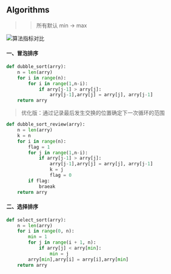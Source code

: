 ## Algorithms
>> 所有默认 min -> max

![算法指标对比](http://ww1.sinaimg.cn/large/81b78497jw1emncvtdf1qj20u10afn0r.jpg)
#### 一、冒泡排序

```python
def dubble_sort(arry):
    n = len(arry)
    for i in range(n):
        for i in range(1,n-i):
            if arry[j-1] > arry[j]:
                arry[j-1],arry[j] = arry[j], arry[j-1]
    return arry
```
> 优化版：通过记录最后发生交换的位置确定下一次循环的范围

```python
def dubble_sort_review(arry):
    n = len(arry)
    k = n
    for i in range(n):
        flag = 1
        for j in range(1,n-i):
            if arry[j-1] > arry[j]:
                arry[j-1],arry[j] = arry[j], arry[j-1]
                k = j
                flag = 0
        if flag:
            braeak
    return arry
```

#### 二、选择排序

```python
def select_sort(arry):
    n = len(arry)
    for i in range(0, n):
        min = 1
        for j in range(i + 1, n):
            if arry[j] < arry[min]:
                min = j
        arry[min],arry[i] = arry[i],arry[min]
    return arry
```
####
####
####
####
####
####
####
